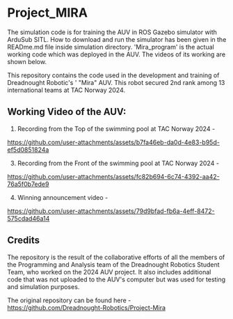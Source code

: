 # Project_MIRA


The simulation code is for training the AUV in ROS Gazebo simulator with ArduSub SITL. How to download and run the simulator has been given in the READme.md file inside simulation directory. 'Mira_program' is the actual working code which was deployed in the AUV. The videos of its working are shown below.


This repository contains the code used in the development and training of Dreadnought Robotic's ' "Mira" AUV. This robot secured 2nd rank among 13 international teams at TAC Norway 2024.

## Working Video of the AUV:
1) Recording from the Top of the swimming pool at TAC Norway 2024 -

https://github.com/user-attachments/assets/b7fa46eb-da0d-4e83-b95d-ef5d0851824a

3) Recording from the Front of the swimming pool at TAC Norway 2024 -

https://github.com/user-attachments/assets/fc82b694-6c74-4392-aa42-76a5f0b7ede9

4) Winning announcement video -

https://github.com/user-attachments/assets/79d9bfad-fb6a-4eff-8472-575cdad46a14

## Credits

The repository is the result of the collaborative efforts of all the members of the Programming and Analysis team of the Dreadnought Robotics Student Team, who worked on the 2024 AUV project. It also includes additional code that was not uploaded to the AUV's computer but was used for testing and simulation purposes.

The original repository can be found here - https://github.com/Dreadnought-Robotics/Project-Mira
